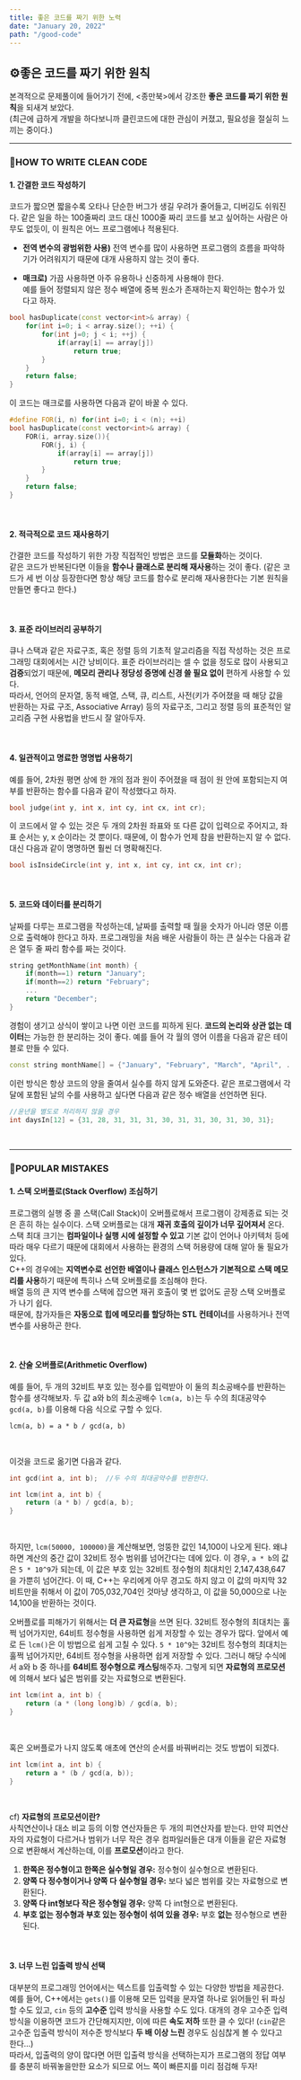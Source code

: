 ```yaml
---
title: 좋은 코드를 짜기 위한 노력
date: "January 20, 2022"
path: "/good-code"
---
```


## ⚙좋은 코드를 짜기 위한 원칙

본격적으로 문제풀이에 들어가기 전에, <종만북>에서 강조한 **좋은 코드를 짜기 위한 원칙**을 되새겨 보았다.<br/>
(최근에 급하게 개발을 하다보니까 클린코드에 대한 관심이 커졌고, 필요성을 절실히 느끼는 중이다.) <br/>

<hr/>

### 💎HOW TO WRITE CLEAN CODE

#### 1. 간결한 코드 작성하기

코드가 짧으면 짧을수록 오타나 단순한 버그가 생길 우려가 줄어들고, 디버깅도 쉬워진다. 같은 일을 하는 100줄짜리 코드 대신
1000줄 짜리 코드를 보고 싶어하는 사람은 아무도 없듯이, 이 원칙은 어느 프로그램에나 적용된다.

- **전역 변수의 광범위한 사용)** 전역 변수를 많이 사용하면 프로그램의 흐름을 파악하기가 어려워지기 때문에 대개 사용하지 않는 것이 좋다.

- **매크로)** 가끔 사용하면 아주 유용하나 신중하게 사용해야 한다.  
  예를 들어 정렬되지 않은 정수 배열에 중복 원소가 존재하는지 확인하는 함수가 있다고 하자.

```cpp
bool hasDuplicate(const vector<int>& array) {
    for(int i=0; i < array.size(); ++i) {
        for(int j=0; j < i; ++j) {
            if(array[i] == array[j])
                return true;
        }
    }
    return false;
}
```

이 코드는 매크로를 사용하면 다음과 같이 바꿀 수 있다.

```cpp
#define FOR(i, n) for(int i=0; i < (n); ++i)
bool hasDuplicate(const vector<int>& array) {
    FOR(i, array.size()){
        FOR(j, i) {
            if(array[i] == array[j])
                return true;
        }
    }
    return false;
}
```

<br />

#### 2. 적극적으로 코드 재사용하기

간결한 코드를 작성하기 위한 가장 직접적인 방법은 코드를 **모듈화**하는 것이다.  
같은 코드가 반복된다면 이들을 **함수나 클래스로 분리해 재사용**하는 것이 좋다. (같은 코드가 세 번 이상 등장한다면 항상 해당 코드를 함수로 분리해
재사용한다는 기본 원칙을 만들면 좋다고 한다.)

<br />

#### 3. 표준 라이브러리 공부하기

큐나 스택과 같은 자료구조, 혹은 정렬 등의 기초적 알고리즘을 직접 작성하는 것은 프로그래밍 대회에서는 시간 낭비이다.
표준 라이브러리는 셀 수 없을 정도로 많이 사용되고 **검증**되었기 때문에, **메모리 관리나 정당성 증명에 신경 쓸 필요 없이** 편하게 사용할 수 있다.  
따라서, 언어의 문자열, 동적 배열, 스택, 큐, 리스트, 사전(키가 주어졌을 때 해당 값을 반환하는 자료 구조, Associative Array) 등의 자료구조, 그리고 정렬 등의
표준적인 알고리즘 구현 사용법을 반드시 잘 알아두자.

<br />

#### 4. 일관적이고 명료한 명명법 사용하기

예를 들어, 2차원 평면 상에 한 개의 점과 원이 주어졌을 때 점이 원 안에 포함되는지 여부를 반환하는 함수를 다음과 같이 작성했다고 하자.

```cpp
bool judge(int y, int x, int cy, int cx, int cr);
```

이 코드에서 알 수 있는 것은 두 개의 2차원 좌표와 또 다른 값이 입력으로 주어지고, 좌표 순서는 y, x 순이라는 것 뿐이다.
때문에, 이 함수가 언제 참을 반환하는지 알 수 없다. 대신 다음과 같이 명명하면 훨씬 더 명확해진다.

```cpp
bool isInsideCircle(int y, int x, int cy, int cx, int cr);
```

<br />

#### 5. 코드와 데이터를 분리하기

날짜를 다루는 프로그램을 작성하는데, 날짜를 출력할 때 월을 숫자가 아니라 영문 이름으로 출력해야 한다고 하자.
프로그래밍을 처음 배운 사람들이 하는 큰 실수는 다음과 같은 열두 줄 짜리 함수를 짜는 것이다.

```cpp
string getMonthName(int month) {
    if(month==1) return "January";
    if(month==2) return "February";
    ...
    return "December";
}
```

경험이 생기고 상식이 쌓이고 나면 이런 코드를 피하게 된다. **코드의 논리와 상관 없는 데이터**는 가능한 한 분리하는 것이 좋다.
예를 들어 각 월의 영어 이름을 다음과 같은 테이블로 만들 수 있다.

```cpp
const string monthName[] = {"January", "February", "March", "April", ..., "December"};
```

이런 방식은 항상 코드의 양을 줄여서 실수를 하지 않게 도와준다. 같은 프로그램에서 각 달에 포함된 날의 수를 사용하고 싶다면 다음과 같은
정수 배열을 선언하면 된다.

```cpp
//윤년을 별도로 처리하지 않을 경우
int daysIn[12] = {31, 28, 31, 31, 31, 30, 31, 31, 30, 31, 30, 31};
```

<br />
<hr />

### 🔨POPULAR MISTAKES

#### 1. 스택 오버플로(Stack Overflow) 조심하기

프로그램의 실행 중 콜 스택(Call Stack)이 오버플로해서 프로그램이 강제종료 되는 것은 흔히 하는 실수이다. 스택 오버플로는 대개
**재귀 호출의 깊이가 너무 깊어져서** 온다. 스택 최대 크기는 **컴파일이나 실행 시에 설정할 수 있고** 기본 값이 언어나 아키텍처 등에 따라 매우 다르기 때문에
대회에서 사용하는 환경의 스택 허용량에 대해 알아 둘 필요가 있다.  
C++의 경우에는 **지역변수로 선언한 배열이나 클래스 인스턴스가 기본적으로 스택 메모리를 사용**하기 때문에 특히나 스택 오버플로를 조심해야 한다.  
배열 등의 큰 지역 변수를 스택에 잡으면 재귀 호출이 몇 번 없어도 곧장 스택 오버플로가 나기 쉽다.  
때문에, 참가자들은 **자동으로 힙에 메모리를 할당하는 STL 컨테이너**를 사용하거나 전역 변수를 사용하곤 한다.

<br />

#### 2. 산술 오버플로(Arithmetic Overflow)

예를 들어, 두 개의 32비트 부호 있는 정수를 입력받아 이 둘의 최소공배수를 반환하는 함수를 생각해보자.
두 값 a와 b의 최소공배수 `lcm(a, b)`는 두 수의 최대공약수 `gcd(a, b)`를 이용해 다음 식으로 구할 수 있다.

```
lcm(a, b) = a * b / gcd(a, b)
```

<br />

이것을 코드로 옮기면 다음과 같다.

```cpp
int gcd(int a, int b);  //두 수의 최대공약수를 반환한다.

int lcm(int a, int b) {
    return (a * b) / gcd(a, b);
}
```

<br/>

하지만, `lcm(50000, 100000)`을 계산해보면, 엉뚱한 값인 14,100이 나오게 된다. 왜냐하면 계산의 중간 값이 32비트 정수 범위를 넘어간다는 데에 있다.
이 경우, `a * b`의 값은 `5 * 10^9`가 되는데, 이 값은 부호 있는 32비트 정수형의 최대치인 2,147,438,647을 가뿐히 넘어간다. 이 때, C++는
우리에게 아무 경고도 하지 않고 이 값의 마지막 32비트만을 취해서 이 값이 705,032,704인 것마냥 생각하고, 이 값을 50,000으로 나눈 14,100을 반환하는 것이다.

오버플로를 피해가기 위해서는 **더 큰 자료형**을 쓰면 된다. 32비트 정수형의 최대치는 훌쩍 넘어가지만, 64비트 정수형을 사용하면 쉽게 저장할 수 있는
경우가 많다. 앞에서 예로 든 `lcm()`은 이 방법으로 쉽게 고칠 수 있다. `5 * 10^9`는 32비트 정수형의 최대치는 훌쩍 넘어가지만, 64비트 정수형을 사용하면 쉽게
저장할 수 있다. 그러니 해당 수식에서 a와 b 중 하나를 **64비트 정수형으로 캐스팅**해주자. 그렇게 되면 **자료형의 프로모션**에 의해서 보다 넓은 범위를 갖는
자료형으로 변환된다.

```cpp
int lcm(int a, int b) {
    return (a * (long long)b) / gcd(a, b);
}
```

<br />

혹은 오버플로가 나지 않도록 애초에 연산의 순서를 바꿔버리는 것도 방법이 되겠다.

```cpp
int lcm(int a, int b) {
    return a * (b / gcd(a, b));
}
```

<br />

cf) **자료형의 프로모션이란?**  
사칙연산이나 대소 비교 등의 이항 연산자들은 두 개의 피연산자를 받는다. 만약 피연산자의 자료형이 다르거나 범위가 너무 작은 경우 컴파일러들은
대개 이들을 같은 자료형으로 변환해서 계산하는데, 이를 **프로모션**이라고 한다.

1. **한쪽은 정수형이고 한쪽은 실수형일 경우:** 정수형이 실수형으로 변환된다.
1. **양쪽 다 정수형이거나 양쪽 다 실수형일 경우:** 보다 넓은 범위를 갖는 자료형으로 변환된다.
1. **양쪽 다 int형보다 작은 정수형일 경우:** 양쪽 다 int형으로 변환된다.
1. **부호 없는 정수형과 부호 있는 정수형이 섞여 있을 경우:** 부호 **없는** 정수형으로 변환된다.

<br />

#### 3. 너무 느린 입출력 방식 선택

대부분의 프로그래밍 언어에서는 텍스트를 입출력할 수 있는 다양한 방법을 제공한다.  
예를 들어, C++에서는 `gets()`를 이용해 모든 입력을 문자열 하나로 읽어들인 뒤 파싱할 수도 있고, `cin` 등의 **고수준** 입력 방식을 사용할 수도 있다.
대개의 경우 고수준 입력방식을 이용하면 코드가 간단해지지만, 이에 따른 **속도 저하** 또한 클 수 있다! (`cin`같은 고수준 입출력 방식이 저수준 방식보다
**두 배 이상 느린** 경우도 심심찮게 볼 수 있다고 한다...)  
따라서, 입출력의 양이 많다면 어떤 입출력 방식을 선택하는지가 프로그램의 정답 여부를 충분히
바꿔놓을만한 요소가 되므로 어느 쪽이 빠른지를 미리 점검해 두자!

